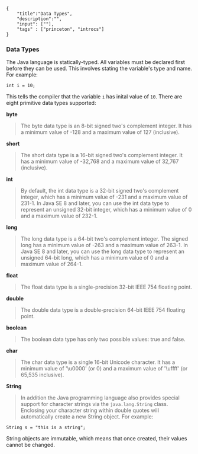 ```javax-snippet
{
    "title":"Data Types",
    "description":"",
    "input": [""],
    "tags" : ["princeton", "introcs"]
}
```
### Data Types
The Java language is statically-typed. All variables must be declared first before they can be used. This involves stating the variable's type and name. For example:

```
int i = 10;
```
This tells the compiler that the variable `i` has inital value of `10`. There are eight primitive data types supported:

**byte**
>The byte data type is an 8-bit signed two's complement integer. It has a minimum value of -128 and a maximum value of 127 (inclusive).

**short**
>The short data type is a 16-bit signed two's complement integer. It has a minimum value of -32,768 and a maximum value of 32,767 (inclusive).

**int**
>By default, the int data type is a 32-bit signed two's complement integer, which has a minimum value of -231 and a maximum value of 231-1. In Java SE 8 and later, you can use the int data type to represent an unsigned 32-bit integer, which has a minimum value of 0 and a maximum value of 232-1.

**long**
>The long data type is a 64-bit two's complement integer. The signed long has a minimum value of -263 and a maximum value of 263-1. In Java SE 8 and later, you can use the long data type to represent an unsigned 64-bit long, which has a minimum value of 0 and a maximum value of 264-1.

**float**
>The float data type is a single-precision 32-bit IEEE 754 floating point.

**double**
>The double data type is a double-precision 64-bit IEEE 754 floating point.

**boolean**
>The boolean data type has only two possible values: true and false.

**char**
>The char data type is a single 16-bit Unicode character. It has a minimum value of '\u0000' (or 0) and a maximum value of '\uffff' (or 65,535 inclusive).

**String**
>In addition the Java programming language also provides special support for character strings via the `java.lang.String` class. Enclosing your character string within double quotes will automatically create a new String object. For example:

```
String s = "this is a string";
```

String objects are immutable, which means that once created, their values cannot be changed.